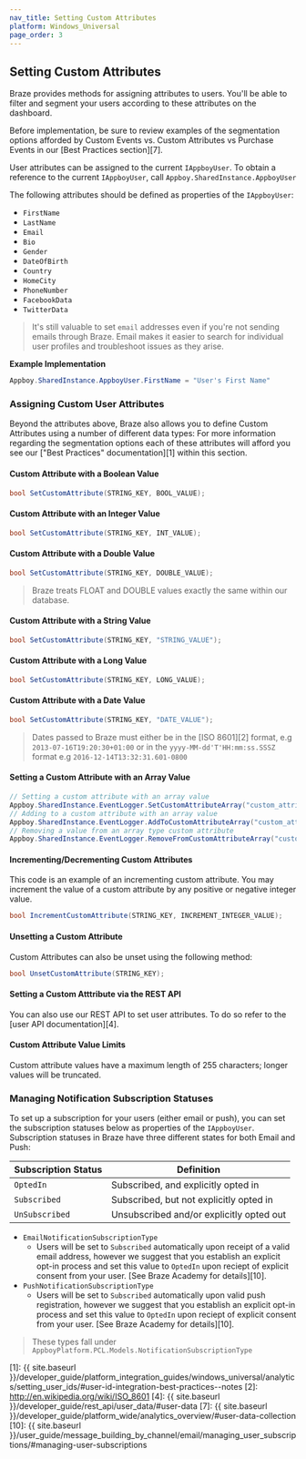 ```yaml
---
nav_title: Setting Custom Attributes
platform: Windows_Universal
page_order: 3
---
```

## Setting Custom Attributes

Braze provides methods for assigning attributes to users. You'll be able to filter and segment your users according to these attributes on the dashboard.

Before implementation, be sure to review examples of the segmentation options afforded by Custom Events vs. Custom Attributes vs Purchase Events in our [Best Practices section][7].

User attributes can be assigned to the current `IAppboyUser`. To obtain a reference to the current `IAppboyUser`, call `Appboy.SharedInstance.AppboyUser`

The following attributes should be defined as properties of the `IAppboyUser`:

- `FirstName`
- `LastName`
- `Email`
- `Bio`
- `Gender`
- `DateOfBirth`
- `Country`
- `HomeCity`
- `PhoneNumber`
- `FacebookData`
- `TwitterData`

>  It's still valuable to set `email` addresses even if you're not sending emails through Braze. Email makes it easier to search for individual user profiles and troubleshoot issues as they arise.

**Example Implementation**

```csharp
Appboy.SharedInstance.AppboyUser.FirstName = "User's First Name"
```

### Assigning Custom User Attributes

Beyond the attributes above, Braze also allows you to define Custom Attributes using a number of different data types:
For more information regarding the segmentation options each of these attributes will afford you see our ["Best Practices" documentation][1] within this section.

#### Custom Attribute with a Boolean Value
```csharp
bool SetCustomAttribute(STRING_KEY, BOOL_VALUE);
```

#### Custom Attribute with an Integer Value
```csharp
bool SetCustomAttribute(STRING_KEY, INT_VALUE);
```

#### Custom Attribute with a Double Value
```csharp
bool SetCustomAttribute(STRING_KEY, DOUBLE_VALUE);
```
>  Braze treats FLOAT and DOUBLE values exactly the same within our database.

#### Custom Attribute with a String Value
```csharp
bool SetCustomAttribute(STRING_KEY, "STRING_VALUE");
```

#### Custom Attribute with a Long Value
```csharp
bool SetCustomAttribute(STRING_KEY, LONG_VALUE);
```

#### Custom Attribute with a Date Value
```csharp
bool SetCustomAttribute(STRING_KEY, "DATE_VALUE");
```
>  Dates passed to Braze must either be in the [ISO 8601][2] format, e.g `2013-07-16T19:20:30+01:00` or in the `yyyy-MM-dd'T'HH:mm:ss.SSSZ` format e.g `2016-12-14T13:32:31.601-0800`

#### Setting a Custom Attribute with an Array Value

```csharp
// Setting a custom attribute with an array value
Appboy.SharedInstance.EventLogger.SetCustomAttributeArray("custom_attribute_array_test", testSetArray);
// Adding to a custom attribute with an array value
Appboy.SharedInstance.EventLogger.AddToCustomAttributeArray("custom_attribute_array_test", testAddString);
// Removing a value from an array type custom attribute
Appboy.SharedInstance.EventLogger.RemoveFromCustomAttributeArray("custom_attribute_array_test", testRemString);
```

#### Incrementing/Decrementing Custom Attributes

This code is an example of an incrementing custom attribute. You may increment the value of a custom attribute by any positive or negative integer value.

```csharp
bool IncrementCustomAttribute(STRING_KEY, INCREMENT_INTEGER_VALUE);
```

#### Unsetting a Custom Attribute

Custom Attributes can also be unset using the following method:

```csharp
bool UnsetCustomAttribute(STRING_KEY);
```

#### Setting a Custom Atttribute via the REST API

You can also use our REST API to set user attributes. To do so refer to the [user API documentation][4].

#### Custom Attribute Value Limits

Custom attribute values have a maximum length of 255 characters; longer values will be truncated.

### Managing Notification Subscription Statuses

To set up a subscription for your users (either email or push), you can set the subscription statuses below as properties of the `IAppboyUser`. Subscription statuses in Braze have three different states for both Email and Push:

| Subscription Status | Definition |
| ------------------- | ---------- |
| `OptedIn` | Subscribed, and explicitly opted in |
| `Subscribed` | Subscribed, but not explicitly opted in |
| `UnSubscribed` | Unsubscribed and/or explicitly opted out |

- `EmailNotificationSubscriptionType`
  - Users will be set to `Subscribed` automatically upon receipt of a valid email address, however we suggest that you establish an explicit opt-in process and set this value to `OptedIn` upon reciept of explicit consent from your user. [See Braze Academy for details][10].
- `PushNotificationSubscriptionType`
  - Users will be set to `Subscribed` automatically upon valid push registration, however we suggest that you establish an explicit opt-in process and set this value to `OptedIn` upon reciept of explicit consent from your user. [See Braze Academy for details][10].

>  These types fall under `AppboyPlatform.PCL.Models.NotificationSubscriptionType`

[1]: {{ site.baseurl }}/developer_guide/platform_integration_guides/windows_universal/analytics/setting_user_ids/#user-id-integration-best-practices--notes
[2]: http://en.wikipedia.org/wiki/ISO_8601
[4]: {{ site.baseurl }}/developer_guide/rest_api/user_data/#user-data
[7]: {{ site.baseurl }}/developer_guide/platform_wide/analytics_overview/#user-data-collection
[10]: {{ site.baseurl }}/user_guide/message_building_by_channel/email/managing_user_subscriptions/#managing-user-subscriptions
